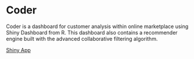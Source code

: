 # Coder

Coder is a dashboard for customer analysis within online marketplace using Shiny Dashboard from R. This dashboard also contains a recommender engine built with the advanced collaborative filtering algorithm.

[Shiny App](https://rogate16.shinyapps.io/Coder/)
